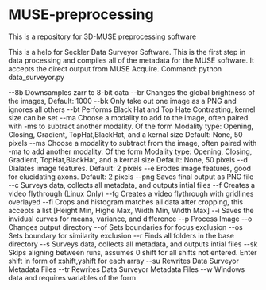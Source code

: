 # MUSE-preprocessing
This is a repository for 3D-MUSE preprocessing software

This is a help for Seckler Data Surveyor Software.
This is the first step in data processing and compiles all of the metadata for the MUSE software. It accepts the direct output from MUSE Acquire.
Command: python data_surveyor.py <File Name> <Path to Data> <Options>

--8b 		Downsamples zarr to 8-bit data 
--br <intensity> 		Changes the global brightness of the images, Default: 1000 
--bk <Index> 		Only take out one image as a PNG and ignores all others 
--bt <kernel> 		Performs Black Hat and Top Hate Contrasting, kernel size can be set 
--ma <type> <kernel> 		Choose a modality to add to the image, often paired with -ms to subtract another modality. Of the form Modality type: Opening, Closing, Gradient, TopHat,BlackHat, and a kernal size Default: None, 50 pixels 
--ms <type> <kernel> 		Choose a modality to subtract from the image, often paired with -ma to add another modality. Of the form Modality type: Opening, Closing, Gradient, TopHat,BlackHat, and a kernal size Default: None, 50 pixels 
--d <kernel> 		Dialates image features. Default: 2 pixels 
--e <kernel> 		Erodes image features, good for elucidating axons. Default: 2 pixels 
--png 		Saves final output as PNG file 
--c <arrays> 		Surveys data, collects all metadata, and outputs intial files 
--f 		Creates a video flythrough (Linux Only) 
--fg <spacing> 		Creates a video flythrough with gridlines overlayed 
--fi <crop points> 		Crops and histogram matches all data after cropping, this accepts a list [Height Min, Highe Max, Width Min, Width Max] 
--i 		Saves the invidual curves for means, variance, and difference 
--p 		Process Image 
--o <path> 		Changes output directory 
--of <min> 		Sets boundaries for focus exclusion 
--os <min> <max> 		Sets boundary for similarity exclusion 
--r 		Finds all folders in the base directory 
--s 		Surveys data, collects all metadata, and outputs intial files 
--sk <alignments> 		Skips aligning between runs, assumes 0 shift for all shifts not entered. Enter shift in form of xshift,yshift for each array 
--su 		Rewrites Data Surveyor Metadata Files 
--tr <amount> 		Rewrites Data Surveyor Metadata Files 
--w 		Windows data and requires variables of the form <Min Intensity> <Max Intensity> 
